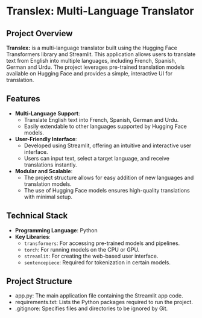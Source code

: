  
# Translex: Multi-Language Translator

## Project Overview
**Translex:** is a multi-language translator built using the Hugging Face Transformers library and Streamlit. This application allows users to translate text from English into multiple languages, including French, Spanish, German and Urdu. The project leverages pre-trained translation models available on Hugging Face and provides a simple, interactive UI for translation.

## Features
- **Multi-Language Support**: 
  - Translate English text into French, Spanish, German and Urdu.
  - Easily extendable to other languages supported by Hugging Face models.
- **User-Friendly Interface**: 
  - Developed using Streamlit, offering an intuitive and interactive user interface.
  - Users can input text, select a target language, and receive translations instantly.
- **Modular and Scalable**: 
  - The project structure allows for easy addition of new languages and translation models.
  - The use of Hugging Face models ensures high-quality translations with minimal setup.

## Technical Stack
- **Programming Language**: Python
- **Key Libraries**:
  - `transformers`: For accessing pre-trained models and pipelines.
  - `torch`: For running models on the CPU or GPU.
  - `streamlit`: For creating the web-based user interface.
  - `sentencepiece`: Required for tokenization in certain models.

## Project Structure
- app.py: The main application file containing the Streamlit app code.
- requirements.txt: Lists the Python packages required to run the project.
- .gitignore: Specifies files and directories to be ignored by Git.
